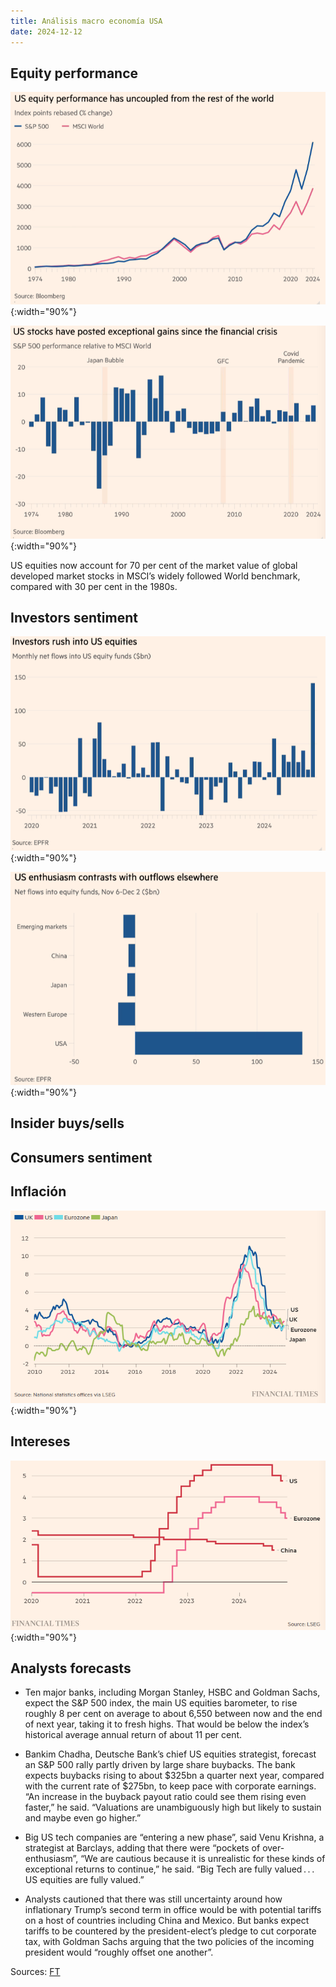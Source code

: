 ```yaml
---
title: Análisis macro economía USA
date: 2024-12-12
---
```

## Equity performance
![alt text](../../assets/images/analysis/macro/2024-Q4-equity-performance.png){:width="90%"}

![alt text](../../assets/images/analysis/macro/2024-Q4-us-equity-vs-world-evolution.png){:width="90%"}


US equities now account for 70 per cent of the market value of global developed market stocks in MSCI’s widely followed World benchmark, compared with 30 per cent in the 1980s.

## Investors sentiment
![alt text](../../assets/images/analysis/macro/2024-Q4-investors-us-equity.png){:width="90%"}

![alt text](../../assets/images/analysis/macro/2024-Q4-investors-us-vs-world.png){:width="90%"}

## Insider buys/sells

## Consumers sentiment

## Inflación
![alt text](../../assets/images/analysis/macro/2024-Q4-CPI.png){:width="90%"}

## Intereses
![alt text](../../assets/images/analysis/macro/2024-Q4-interest-rates.png){:width="90%"}

## Analysts forecasts
- Ten major banks, including Morgan Stanley, HSBC and Goldman Sachs, expect the S&P 500 index, the main US equities barometer, to rise roughly 8 per cent on average to about 6,550 between now and the end of next year, taking it to fresh highs. That would be below the index’s historical average annual return of about 11 per cent.

- Bankim Chadha, Deutsche Bank’s chief US equities strategist, forecast an S&P 500 rally partly driven by large share buybacks. The bank expects buybacks rising to about $325bn a quarter next year, compared with the current rate of $275bn, to keep pace with corporate earnings. “An increase in the buyback payout ratio could see them
rising even faster,” he said. “Valuations are unambiguously high but likely to sustain and maybe even go higher.”

- Big US tech companies are “entering a new phase”, said Venu Krishna, a strategist at Barclays, adding that there were “pockets of over-enthusiasm”, “We are cautious because it is unrealistic for these kinds of exceptional returns to continue,” he said. “Big Tech are fully valued . . . US equities are fully valued.”

- Analysts cautioned that there was still uncertainty around how inflationary Trump’s second term in office would be with potential tariffs on a host of countries including China and Mexico. 
But banks expect tariffs to be countered by the president-elect’s pledge to cut corporate tax, with Goldman Sachs arguing that the two policies of the incoming president would “roughly offset one another”.


Sources: [FT](https://www.ft.com/content/8cc8fa3f-ce2c-463a-90a0-6cc4bb02c091)